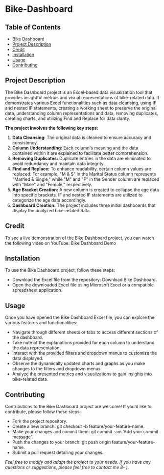 # <a name="bike-dashboard"></a> Bike-Dashboard

## Table of Contents
- [Bike Dashboard](#bike-dashboard)
- [Project Description](#project-description) 
- [Credit](#credit) 
- [Installation](#installation) 
- [Usage](#usage)
- [Contributing](#contributing)

## <a name="project-description"></a> Project Description
The Bike Dashboard project is an Excel-based data visualization tool that provides insightful metrics and visual representations of bike-related data. It demonstrates various Excel functionalities such as data cleansing, using IF and nested IF statements, creating a working sheet to preserve the original data, understanding column representations and data, removing duplicates, creating charts, and utilizing Find and Replace for data clarity.

**The project involves the following key steps:**
1. **Data Cleansing:** The original data is cleaned to ensure accuracy and consistency.
2. **Column Understanding:** Each column's meaning and the data contained within it are explained to facilitate better comprehension.
3. **Removing Duplicates:** Duplicate entries in the data are eliminated to avoid redundancy and maintain data integrity.
4. **Find and Replace:** To enhance readability, certain column values are replaced. For example, "M & S" in the Marital Status column represents "Married & Single," while "M" and "F" in the Gender column are replaced with "Male" and "Female," respectively.
5. **Age Bracket Creation:** A new column is created to collapse the age data into specific brackets. IF and nested IF statements are utilized to categorize the age data accordingly.
6. **Dashboard Creation:** The project includes three initial dashboards that display the analyzed bike-related data.

## Credit
To see a live demonstration of the Bike Dashboard project, you can watch the following video on YouTube: Bike Dashboard Demo

## Installation
To use the Bike Dashboard project, follow these steps:
- Download the Excel file from the repository: Download Bike Dashboard.
- Open the downloaded Excel file using Microsoft Excel or a compatible spreadsheet application.

## Usage
Once you have opened the Bike Dashboard Excel file, you can explore the various features and functionalities:
- Navigate through different sheets or tabs to access different sections of the dashboard.
- Take note of the explanations provided for each column to understand the data representation.
- Interact with the provided filters and dropdown menus to customize the data displayed.
- Observe the dynamically updated charts and graphs as you make changes to the filters and dropdown menus.
- Analyze the presented metrics and visualizations to gain insights into bike-related data.

## Contributing
Contributions to the Bike Dashboard project are welcome! If you'd like to contribute, please follow these steps:
- Fork the project repository. 
- Create a new branch: git checkout -b feature/your-feature-name. 
- Make your changes and commit them: git commit -am 'Add your commit message'. 
- Push the changes to your branch: git push origin feature/your-feature-name. 
- Submit a pull request detailing your changes.

*Feel free to modify and adapt the project to your needs. If you have any questions or suggestions, please feel free to contact me 8- )*.
